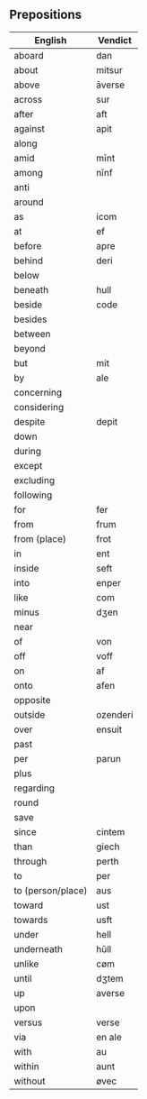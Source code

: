 ## Prepositions

English | Vendict |
--- | --- |
aboard | dan
about | mitsur
above | āverse
across | sur
after | aft
against | apit
along |    
amid | mīnt
among | nīnf
anti |   
around |    
as | icom
at | ef
before | apre
behind | deri
below |    
beneath | hull
beside | code
besides |    
between |    
beyond |    
but | mit
by | ale
concerning |   
considering |   
despite | depit
down |    
during |    
except |    
excluding |
following |   
for | fer
from | frum
from (place) | frot
in | ent
inside | seft
into | enper
like | com
minus | dʒen
near |   
of | von
off | voff
on | af
onto | afen
opposite |   
outside | ozenderi
over | ensuit
past |   
per | parun
plus |   
regarding |   
round |   
save |   
since | cintem
than | giech
through | perth
to | per
to (person/place) | aus
toward | ust
towards | usft
under | hell
underneath | hūll
unlike | cøm
until | dʒtem
up | averse
upon |
versus | verse
via | en ale
with | au
within | aunt
without | øvec
